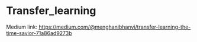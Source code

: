 # Transfer_learning

Medium link:
https://medium.com/@menghanibhanvi/transfer-learning-the-time-savior-71a86ad9273b
